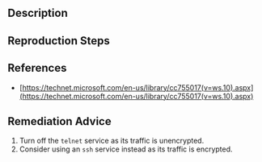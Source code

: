 ## Description


## Reproduction Steps


## References

- [https://technet.microsoft.com/en-us/library/cc755017(v=ws.10).aspx](https://technet.microsoft.com/en-us/library/cc755017(v=ws.10).aspx)


## Remediation Advice

1. Turn off the `telnet` service as its traffic is unencrypted.
2. Consider using an `ssh` service instead as its traffic is encrypted.

